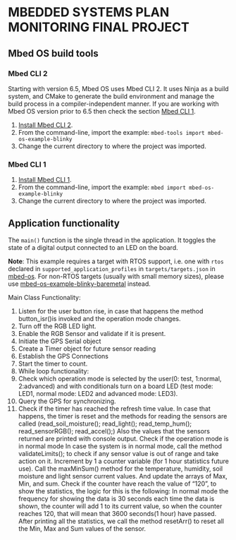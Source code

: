 # MBEDDED SYSTEMS PLAN MONITORING FINAL PROJECT


## Mbed OS build tools

### Mbed CLI 2
Starting with version 6.5, Mbed OS uses Mbed CLI 2. It uses Ninja as a build system, and CMake to generate the build environment and manage the build process in a compiler-independent manner. If you are working with Mbed OS version prior to 6.5 then check the section [Mbed CLI 1](#mbed-cli-1).
1. [Install Mbed CLI 2](https://os.mbed.com/docs/mbed-os/latest/build-tools/install-or-upgrade.html).
1. From the command-line, import the example: `mbed-tools import mbed-os-example-blinky`
1. Change the current directory to where the project was imported.

### Mbed CLI 1
1. [Install Mbed CLI 1](https://os.mbed.com/docs/mbed-os/latest/quick-start/offline-with-mbed-cli.html).
1. From the command-line, import the example: `mbed import mbed-os-example-blinky`
1. Change the current directory to where the project was imported.

## Application functionality

The `main()` function is the single thread in the application. It toggles the state of a digital output connected to an LED on the board.

**Note**: This example requires a target with RTOS support, i.e. one with `rtos` declared in `supported_application_profiles` in `targets/targets.json` in [mbed-os](https://github.com/ARMmbed/mbed-os). For non-RTOS targets (usually with small memory sizes), please use [mbed-os-example-blinky-baremetal](https://github.com/ARMmbed/mbed-os-example-blinky-baremetal) instead.

Main Class Functionality:

1. Listen for the user button rise, in case that happens the method button_isr()is invoked and the operation mode changes.
1. Turn off the RGB LED light.
1. Enable the RGB Sensor and validate if it is present.
1. Initiate the GPS Serial object
1. Create a Timer object for future sensor reading
1. Establish the GPS Connections
1. Start the timer to count.
1. While loop functionality:
2.   Check which operation mode is selected by the user(0: test, 1:normal, 2:advanced) and with conditionals turn on a board LED (test mode: LED1, normal mode: LED2 and advanced mode: LED3).
2.   Query the GPS for synchronizing.
2.   Check if the timer has reached the refresh time value.
      In case that happens, the timer is reset and the methods for reading the sensors are called (read_soil_moisture(); read_light();           read_temp_hum(); read_sensorRGB(); read_accel();)
      Also the values that the sensors returned are printed with console output.
      Check if the operation mode is in normal mode
         In case the system is in normal mode, call the method validateLimits(); to check if any sensor value is out of range and take action on it.
         Increment by 1 a counter variable (for 1 hour statistics future use).
         Call the maxMinSum() method for the temperature, humidity, soil moisture and light sensor current values. And update the arrays of Max, Min, and sum.
         Check if the counter have reach the value of “120”, to show the statistics, the logic for this is the following: 
         In normal mode the frequency for showing the data is 30 seconds each time the data is shown, the counter will add 1 to its current value, so when the counter reaches 120, that will mean that 3600 seconds(1 hour) have passed. After printing all the statistics, we call the method resetArr() to reset all the Min, Max and Sum values of the sensor.
